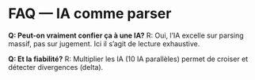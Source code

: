 # FAQ — IA comme parser
**Q: Peut-on vraiment confier ça à une IA?**
R: Oui, l’IA excelle sur parsing massif, pas sur jugement. Ici il s’agit de lecture exhaustive.

**Q: Et la fiabilité?**
R: Multiplier les IA (10 IA parallèles) permet de croiser et détecter divergences (delta).
